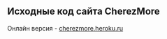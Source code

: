 ## Исходные код сайта CherezMore
Онлайн версия - [cherezmore.heroku.ru](https://cherezmore.heroku.ru)